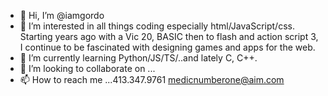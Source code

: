 - 👋 Hi, I’m @iamgordo
- 👀 I’m interested in all things coding especially html/JavaScript/css. Starting years ago with a Vic 20, BASIC then to flash and action script 3, I continue to be fascinated with designing games and apps for the web.
- 🌱 I’m currently learning Python/JS/TS/..and lately C, C++.
- 💞️ I’m looking to collaborate on ...
- 📫 How to reach me ...413.347.9761 medicnumberone@aim.com

<!---
iamgordo/iamgordo is a ✨ special ✨ repository because its `README.md` (this file) appears on your GitHub profile.
You can click the Preview link to take a look at your changes.
--->
